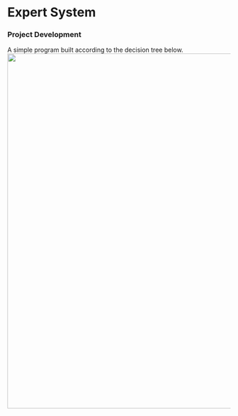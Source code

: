 # Expert System
### Project Development
A simple program built according to the decision tree below.
<img src="img/proj_dev.PNG" width=800>
